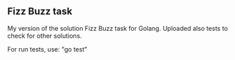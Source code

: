 ## Fizz Buzz task

My version of the solution Fizz Buzz task for Golang. 
Uploaded also tests to check for other solutions.

For run tests, use: "go test"
